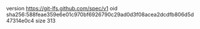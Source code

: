 version https://git-lfs.github.com/spec/v1
oid sha256:588feae359e6e01c970bf6926790c29ad0d3f08acea2dcdfb806d5d47314e0c4
size 313
